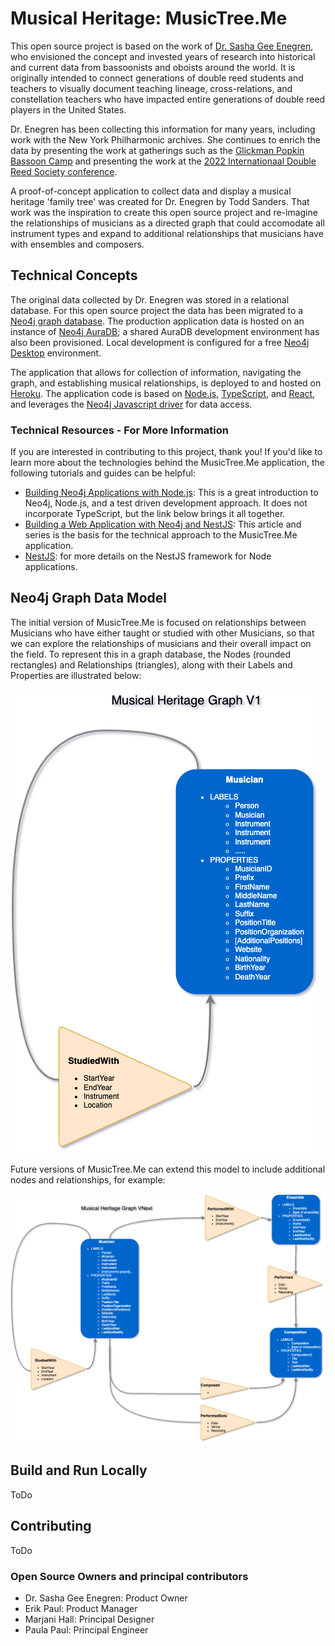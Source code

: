 # Musical Heritage: MusicTree.Me

This open source project is based on the work of [Dr. Sasha Gee Enegren](https://www.sashabassoon.com/), who envisioned the concept and invested years of research into historical and current data from bassoonists and oboists around the world. It is originally intended to connect generations of double reed students and teachers to visually document teaching lineage, cross-relations, and constellation teachers who have impacted entire generations of double reed players in the United States.

Dr. Enegren has been collecting this information for many years, including work with the New York Philharmonic archives. She continues to enrich the data by presenting the work at gatherings such as the [Glickman Popkin Bassoon Camp](https://www.bassooncamp.com/) and presenting the work at the [2022 Internationaal Double Reed Society conference](https://idrs2022.org/sessions/lecture-sasha-enegren/).

A proof-of-concept application to collect data and display a musical heritage 'family tree' was created for Dr. Enegren by Todd Sanders. That work was the inspiration to create this open source project and re-imagine the relationships of musicians as a directed graph that could accomodate all instrument types and expand to additional relationships that musicians have with ensembles and composers.

## Technical Concepts

The original data collected by Dr. Enegren was stored in a relational database. For this open source project the data has been migrated to a [Neo4j graph database](https://neo4j.com/). The production application data is hosted on an instance of [Neo4j AuraDB](https://neo4j.com/cloud/platform/aura-graph-database/); a shared AuraDB development environment has also been provisioned. Local development is configured for a free [Neo4j Desktop](https://neo4j.com/product/developer-tools/) environment.

The application that allows for collection of information, navigating the graph, and establishing musical relationships, is deployed to and hosted on [Heroku](https://www.heroku.com/). The application code is based on [Node.js](https://nodejs.org/), [TypeScript](https://www.typescriptlang.org/), and [React](https://reactjs.org/), and leverages the [Neo4j Javascript driver](https://neo4j.com/developer/javascript/) for data access.

### Technical Resources - For More Information

If you are interested in contributing to this project, thank you! If you'd like to learn more about the technologies behind the MusicTree.Me application, the following tutorials and guides can be helpful:

- [Building Neo4j Applications with Node.js](https://neo4j.com/developer/javascript/): This is a great introduction to Neo4j, Node.js, and a test driven development approach. It does not incorporate TypeScript, but the link below brings it all together.
- [Building a Web Application with Neo4j and NestJS](https://medium.com/neo4j/building-a-modern-web-application-with-neo4j-and-nestjs-b51ffd8268fa): This article and series is the basis for the technical approach to the MusicTree.Me application.
- [NestJS](https://nestjs.com/): for more details on the NestJS framework for Node applications.

## Neo4j Graph Data Model

The initial version of MusicTree.Me is focused on relationships between Musicians who have either taught or studied with other Musicians, so that we can explore the relationships of musicians and their overall impact on the field. To represent this in a graph database, the Nodes (rounded rectangles) and Relationships (triangles), along with their Labels and Properties are illustrated below:

![Musical Heritage Graph: V1](README.assets/Musical%20Heritage%20Model-V1.png "Musical Heritage Graph: V1")

Future versions of MusicTree.Me can extend this model to include additional nodes and relationships, for example:

![Musical Heritage Graph: VNext](README.assets/Musical%20Heritage%20Model-VNext.png "Musical Heritage Graph: VNext")

## Build and Run Locally

ToDo

## Contributing

ToDo

### Open Source Owners and principal contributors

- Dr. Sasha Gee Enegren: Product Owner
- Erik Paul: Product Manager
- Marjani Hall: Principal Designer
- Paula Paul: Principal Engineer
